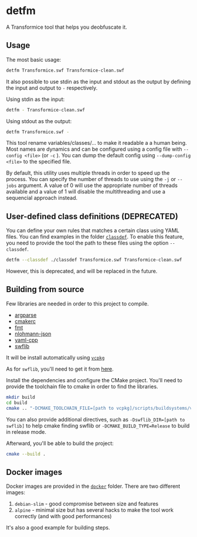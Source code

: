 # detfm
A Transformice tool that helps you deobfuscate it.

## Usage
The most basic usage:
```sh
detfm Transformice.swf Transformice-clean.swf
```

It also possible to use stdin as the input and stdout as the output by defining the input and output to `-` respectively.

Using stdin as the input:
```sh
detfm - Transformice-clean.swf
```

Using stdout as the output:
```sh
detfm Transformice.swf -
```

This tool rename variables/classes/... to make it readable a a human being.
Most names are dynamics and can be configured using a config file with `--config <file>` (or `-c` ).
You can dump the default config using `--dump-config <file>` to the specified file.

By default, this utility uses multiple threads in order to speed up the process. You can specify the number of threads to use using the `-j` or `--jobs` argument.
A value of 0 will use the appropriate number of threads available and a value of 1 will disable the multithreading and use a sequencial approach instead.

## User-defined class definitions (DEPRECATED)
You can define your own rules that matches a certain class using YAML files. You can find examples in the folder [`classdef`](./classdef/).
To enable this feature, you need to provide the tool the path to these files using the option `--classdef`.
```sh
detfm --classdef ./classdef Transformice.swf Transformice-clean.swf
```
However, this is deprecated, and will be replaced in the future.

## Building from source
Few libraries are needed in order to this project to compile.
 - [argparse](https://github.com/p-ranav/argparse)
 - [cmakerc](https://github.com/vector-of-bool/cmrc)
 - [fmt](https://github.com/fmtlib/fmt)
 - [nlohmann-json](https://github.com/nlohmann/json)
 - [yaml-cpp](https://github.com/jbeder/yaml-cpp)
 - [swflib](https://github.com/Athesdrake/swflib)

It will be install automatically using [`vcpkg`](https://vcpkg.io/en/index.html)

As for `swflib`, you'll need to get it from [here](https://github.com/Athesdrake/swflib).

Install the dependencies and configure the CMake project. You'll need to provide the toolchain file to cmake in order to find the libraries.
```sh
mkdir build
cd build
cmake .. "-DCMAKE_TOOLCHAIN_FILE=[path to vcpkg]/scripts/buildsystems/vcpkg.cmake"
```
You can also provide additional directives, such as `-Dswflib_DIR=[path to swflib]` to help cmake finding swflib or `-DCMAKE_BUILD_TYPE=Release` to build in release mode.

Afterward, you'll be able to build the project:
```sh
cmake --build .
```

## Docker images
Docker images are provided in the [`docker`](./docker) folder.
There are two different images:
1. `debian-slim` - good compromise between size and features
2. `alpine` - minimal size but has several hacks to make the tool work correctly (and with good performances)

It's also a good example for building steps.
